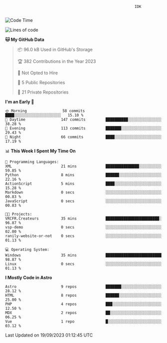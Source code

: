 ```text
                                                          IDK
                                       
```

<!--START_SECTION:waka-->
![Code Time](http://img.shields.io/badge/Code%20Time-40%20hrs%2026%20mins-blue)

![Lines of code](https://img.shields.io/badge/From%20Hello%20World%20I%27ve%20Written-115.4%20thousand%20lines%20of%20code-blue)

**🐱 My GitHub Data** 

> 📦 96.0 kB Used in GitHub's Storage 
 > 
> 🏆 382 Contributions in the Year 2023
 > 
> 🚫 Not Opted to Hire
 > 
> 📜 5 Public Repositories 
 > 
> 🔑 21 Private Repositories 
 > 
**I'm an Early 🐤** 

```text
🌞 Morning                58 commits          ████░░░░░░░░░░░░░░░░░░░░░   15.10 % 
🌆 Daytime                147 commits         ██████████░░░░░░░░░░░░░░░   38.28 % 
🌃 Evening                113 commits         ███████░░░░░░░░░░░░░░░░░░   29.43 % 
🌙 Night                  66 commits          ████░░░░░░░░░░░░░░░░░░░░░   17.19 % 
```


📊 **This Week I Spent My Time On** 

```text
💬 Programming Languages: 
XML                      21 mins             ███████████████░░░░░░░░░░   59.85 % 
Python                   8 mins              ██████░░░░░░░░░░░░░░░░░░░   22.16 % 
ActionScript             5 mins              ████░░░░░░░░░░░░░░░░░░░░░   15.28 % 
Markdown                 0 secs              ░░░░░░░░░░░░░░░░░░░░░░░░░   00.83 % 
JavaScript               0 secs              ░░░░░░░░░░░░░░░░░░░░░░░░░   00.83 % 

🐱‍💻 Projects: 
VRCFR.Createurs          35 mins             ████████████████████████░   96.87 % 
vsp-demo                 0 secs              ░░░░░░░░░░░░░░░░░░░░░░░░░   02.00 % 
ranily-website-or-not    0 secs              ░░░░░░░░░░░░░░░░░░░░░░░░░   01.13 % 

💻 Operating System: 
Windows                  35 mins             █████████████████████████   98.87 % 
Linux                    0 secs              ░░░░░░░░░░░░░░░░░░░░░░░░░   01.13 % 
```

**I Mostly Code in Astro** 

```text
Astro                    9 repos             ███████░░░░░░░░░░░░░░░░░░   28.12 % 
HTML                     8 repos             ██████░░░░░░░░░░░░░░░░░░░   25.00 % 
PHP                      4 repos             ███░░░░░░░░░░░░░░░░░░░░░░   12.50 % 
MDX                      2 repos             ██░░░░░░░░░░░░░░░░░░░░░░░   06.25 % 
Vue                      1 repo              █░░░░░░░░░░░░░░░░░░░░░░░░   03.12 % 
```




 Last Updated on 19/09/2023 01:12:45 UTC
<!--END_SECTION:waka-->
